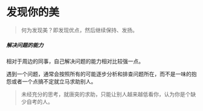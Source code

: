 # 发现你的美
> 何为发现美？即发现优点，然后继续保持、发扬。

##### 解决问题的能力
相对于周边的同事，自己解决问题的能力相对比较强一点。

遇到一个问题，通常会按照所有的可能逐步分析和排查问题所在，而不是一味的抱怨或者一个点搞不定就立马求助别人。

> 未经充分的思考，就唐突的求助，只能让别人越来越低看你，认为你是个缺少自考的人。
